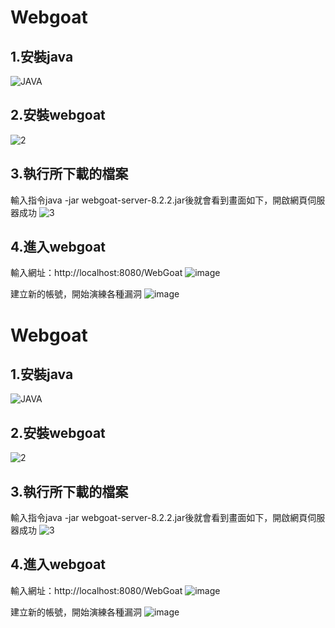 # Webgoat
## 1.安裝java 
![JAVA](https://user-images.githubusercontent.com/77574305/173562945-3e3eb0d3-36ba-4be1-a3ae-c8a6c7b1ee9f.png)
## 2.安裝webgoat
![2](https://user-images.githubusercontent.com/77574305/173563371-9c3d210f-95cc-4f6d-a1dd-b304e0c4cb58.png)
## 3.執行所下載的檔案
輸入指令java -jar webgoat-server-8.2.2.jar後就會看到畫面如下，開啟網頁伺服器成功
![3](https://user-images.githubusercontent.com/77574305/173563500-448624ae-5811-4b9d-a57e-d325b6615c50.png)
## 4.進入webgoat
輸入網址：http://localhost:8080/WebGoat
![image](https://user-images.githubusercontent.com/77574305/173564606-9170b2ff-7779-4449-8204-4f50bf4ccafe.png)

建立新的帳號，開始演練各種漏洞
![image](https://user-images.githubusercontent.com/77574305/173564969-e286bd41-b952-40ef-be17-2b3a2155c4e3.png)
# Webgoat
## 1.安裝java 
![JAVA](https://user-images.githubusercontent.com/77574305/173562945-3e3eb0d3-36ba-4be1-a3ae-c8a6c7b1ee9f.png)
## 2.安裝webgoat
![2](https://user-images.githubusercontent.com/77574305/173563371-9c3d210f-95cc-4f6d-a1dd-b304e0c4cb58.png)
## 3.執行所下載的檔案
輸入指令java -jar webgoat-server-8.2.2.jar後就會看到畫面如下，開啟網頁伺服器成功
![3](https://user-images.githubusercontent.com/77574305/173563500-448624ae-5811-4b9d-a57e-d325b6615c50.png)
## 4.進入webgoat
輸入網址：http://localhost:8080/WebGoat
![image](https://user-images.githubusercontent.com/77574305/173564606-9170b2ff-7779-4449-8204-4f50bf4ccafe.png)

建立新的帳號，開始演練各種漏洞
![image](https://user-images.githubusercontent.com/77574305/173564969-e286bd41-b952-40ef-be17-2b3a2155c4e3.png)
